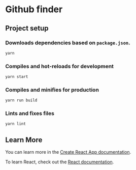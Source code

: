 # Github finder

## Project setup

### Downloads dependencies based on `package.json`.
```cmd
yarn
```

### Compiles and hot-reloads for development
```cmd
yarn start
```

### Compiles and minifies for production
```cmd
yarn run build
```

### Lints and fixes files
```cmd
yarn lint
```

## Learn More

You can learn more in the [Create React App documentation](https://facebook.github.io/create-react-app/docs/getting-started).

To learn React, check out the [React documentation](https://reactjs.org/).
